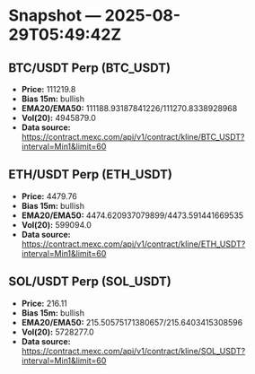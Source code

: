# Snapshot — 2025-08-29T05:49:42Z

## BTC/USDT Perp (BTC_USDT)
- **Price:** 111219.8
- **Bias 15m:** bullish
- **EMA20/EMA50:** 111188.93187841226/111270.8338928968
- **Vol(20):** 4945879.0
- **Data source:** https://contract.mexc.com/api/v1/contract/kline/BTC_USDT?interval=Min1&limit=60

## ETH/USDT Perp (ETH_USDT)
- **Price:** 4479.76
- **Bias 15m:** bullish
- **EMA20/EMA50:** 4474.620937079899/4473.591441669535
- **Vol(20):** 599094.0
- **Data source:** https://contract.mexc.com/api/v1/contract/kline/ETH_USDT?interval=Min1&limit=60

## SOL/USDT Perp (SOL_USDT)
- **Price:** 216.11
- **Bias 15m:** bullish
- **EMA20/EMA50:** 215.50575171380657/215.6403415308596
- **Vol(20):** 5728277.0
- **Data source:** https://contract.mexc.com/api/v1/contract/kline/SOL_USDT?interval=Min1&limit=60
